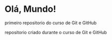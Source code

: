 # Olá, Mundo!
primeiro repositorio do curso de Git e GitHub

repositorio criado durante o curso de Git e GitHub
